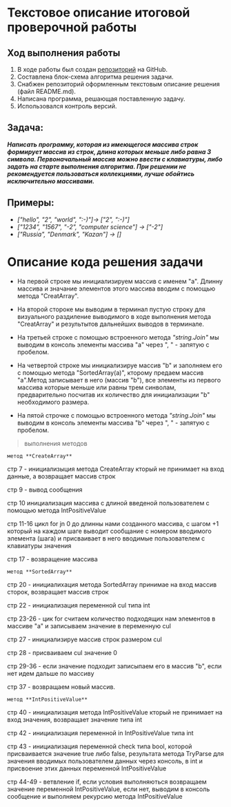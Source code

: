 # Текстовое описание итоговой проверочной работы

## Ход выполнения работы
1. В ходе работы был создан [репозиторий](https://github.com/vladborisenko95/Controlwork.git) на GitHub.
2. Составлена блок-схема алгоритма решения задачи.
3. Снабжен репозиторий оформленным текстовым описание решения (файл README.md).
4. Написана программа, решающая поставленную задачу.
5. Использовался контроль версий.
 
 ## Задача:
_**Написать программу, которая из имеющегося массива строк формирует массив из строк, длина которых меньше либо равна 3 символа. Первоначальный массив можно ввести с клавиатуры, либо задать на старте выполнения алгоритма. При решении не рекомендуется пользоваться коллекциями, лучше обойтись исключительно массивами.**_
## Примеры:
+ _["hello", "2", "world", ":-)"]-> ["2", ":-)"]_
+ _["1234", "1567", "-2", "computer science"] -> ["-2"]_
+ _["Russia", "Denmark", "Kazan"] -> []_

# Описание кода решения задачи
+ На первой строке мы инициализируем массив с именем "a". Длинну массива и значание элементов этого массива вводим с помощью метода "CreatArray".

+ На второй стороке мы выводим в терминал пустую строку для визуального раздиление выводимого в ходе выполнения метода "CreatArray" и результытов дальнейших выводов в терминале.

+ На третьей строке с помощью встроенного метода _"string.Join"_ мы выводим в консоль элементы массива "a" через ", " - запятую с пробелом.

+ На четвертой строке мы инициализируе массив "b" и заполняем его с помощью метода "SortedArray(a)", кторому предаем массив "a".Метод записывает в него (массив "b"), все элементы из первого массива которые меньше или равны трем синволам, предварительно посчитав их количество для инициализации "b" необходимого размера.

+ На пятой строчке с помощью встроенного метода _"string.Join"_ мы выводим в консоль элементы массива "b" через ", " - запятую с пробелом.

> выполнения методов

    метод **CreateArray**

стр 7 - инициализыция метода CreateArray кторый не принимает на вход данные, а возвращает массив строк

стр 9 - вывод сообщения

стр 10 инициализация массива с длиной введеной пользователем с помощью метода IntPositiveValue

стр 11-16 цикл for jn 0 до длинны нами созданного массива, с шагом +1
который на каждом шаге выводит сообщание с номером вводимого элемента (шага)
и присваивает в него вводимые пользователем с клавиатуры значения

стр 17 - возвращение массива

    метод **SortedArray**

стр 20 - инициалихация метода SortedArray принимае на вход массив сторок, возвращает массив строк

стр 22 - инициализация переменной cul типа int

стр 23-26 - цик for считаем количество подходящих нам элементов в массиве "a" и записываем значение в переменную cul

стр 27 - инициализируе массив строк размером cul

стр 28 - присваиваем cul значение 0

стр 29-36 - если значение подходит записыпаем его в массив "b", если нет идем дальше по массиву

стр 37 - возвращаем новый массив.

    метод **IntPositiveValue**

стр 40 - инициализация метода IntPositiveValue кторый не принимает на вход значения, возвращает значение типа int

стр 42 - инициализация переменной in IntPositiveValue типа int

стр 43 - инициализация переменной check типа bool, которой присваивается значение true либо false, результата метода TryParse для значения вводимых пользователем данных через консоль, в int и присвоение этих данных переменной IntPositiveValue

стр 44-49 - ветвление if, если условия выполняються возвращаем значение переменной IntPositiveValue, если нет, выводим в консоль сообщение и выполняем рекурсию метода IntPositiveValue